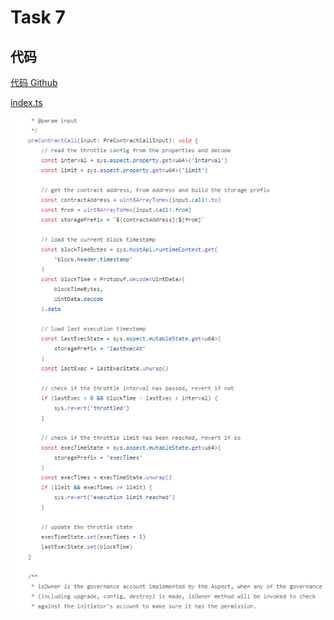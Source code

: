 # Task 7

## 代码

[代码 Github](https://github.com/LittleMoreInteresting/throttler-aspect/blob/boilerplate/aspect/index.ts)

[index.ts](index.ts)

![alt text](20240713192312.png)